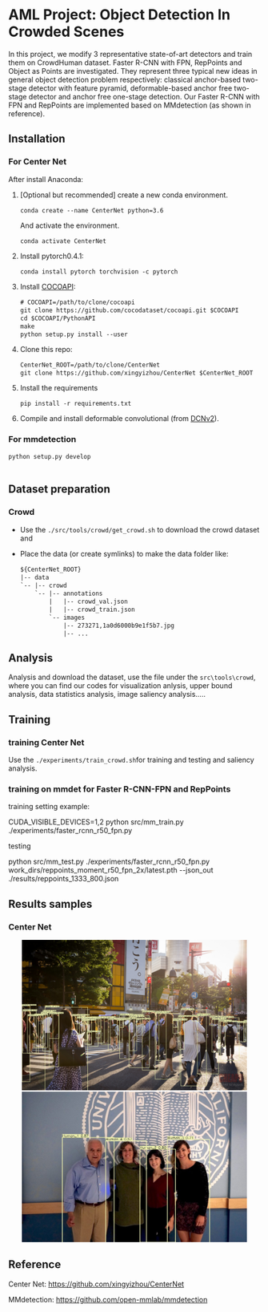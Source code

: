 # AML Project: Object Detection In Crowded Scenes

In this project, we modify 3 representative state-of-art detectors and train them on CrowdHuman dataset. Faster R-CNN with FPN, RepPoints and Object as Points are investigated. They represent three typical new ideas in general object detection problem respectively: classical anchor-based two-stage detector with feature pyramid, deformable-based anchor free two-stage detector and anchor free one-stage detection. Our Faster R-CNN with FPN and RepPoints are implemented based on MMdetection (as shown in reference). 

## Installation

### For Center Net

After install Anaconda:

1. [Optional but recommended] create a new conda environment. 

    ```
    conda create --name CenterNet python=3.6
    ```

    And activate the environment.

    ```
    conda activate CenterNet
    ```

2. Install pytorch0.4.1:

    ```
    conda install pytorch torchvision -c pytorch
    ```

3. Install [COCOAPI](https://github.com/cocodataset/cocoapi):

    ```
    # COCOAPI=/path/to/clone/cocoapi
    git clone https://github.com/cocodataset/cocoapi.git $COCOAPI
    cd $COCOAPI/PythonAPI
    make
    python setup.py install --user
    ```

4. Clone this repo:

    ```
    CenterNet_ROOT=/path/to/clone/CenterNet
    git clone https://github.com/xingyizhou/CenterNet $CenterNet_ROOT
    ```

5. Install the requirements

    ```
    pip install -r requirements.txt
    ```

6. Compile and install deformable convolutional (from [DCNv2](https://github.com/CharlesShang/DCNv2/tree/master)).


### For mmdetection

```
python setup.py develop
 
```

## Dataset preparation

### Crowd

- Use the `./src/tools/crowd/get_crowd.sh` to download the crowd dataset and 

- Place the data (or create symlinks) to make the data folder like:

    ```
    ${CenterNet_ROOT}
    |-- data
    `-- |-- crowd
        `-- |-- annotations
            |   |-- crowd_val.json
            |   |-- crowd_train.json
            `-- images
                |-- 273271,1a0d6000b9e1f5b7.jpg
                |-- ...
    ```

## Analysis
Analysis and download the dataset, use the file under the `src\tools\crowd`, where you can find our codes for visualization anlysis, upper bound analysis, data statistics analysis, image saliency analysis.....

## Training    

### training Center Net
Use the `./experiments/train_crowd.sh`for training and testing and saliency analysis.

### training on mmdet for Faster R-CNN-FPN and RepPoints
training setting example:    

CUDA_VISIBLE_DEVICES=1,2 python src/mm_train.py ./experiments/faster_rcnn_r50_fpn.py

testing      

python src/mm_test.py ./experiments/faster_rcnn_r50_fpn.py work_dirs/reppoints_moment_r50_fpn_2x/latest.pth --json_out ./results/reppoints_1333_800.json

## Results samples

### Center Net
<div align="center">
    <img src="https://github.com/ywzcode/AML-Project/blob/master/figures/results_vis/CenterNet/273275%2C36f4100045f938ec.jpg" height="300px">
    <img src="https://github.com/ywzcode/AML-Project/blob/master/figures/results_vis/CenterNet/273278%2Caafda000c492d738.jpg" height="300px">
</div>



## Reference

Center Net: https://github.com/xingyizhou/CenterNet

MMdetection: https://github.com/open-mmlab/mmdetection
